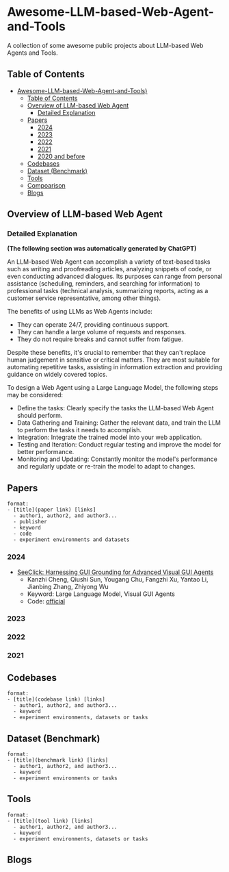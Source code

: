 # Awesome-LLM-based-Web-Agent-and-Tools
A collection of some awesome public projects about LLM-based Web Agents and Tools. 

## Table of Contents

- [Awesome-LLM-based-Web-Agent-and-Tools)](#awesome-llm-based-web-agent-and-tools)
  - [Table of Contents](#table-of-contents)
  - [Overview of LLM-based Web Agent](#overview-of-llm-based-web-agent)
    - [Detailed Explanation](#detailed-explanation)
  - [Papers](#papers)
    - [2024](#2024)
    - [2023](#2023)
    - [2022](#2022)
    - [2021](#2021)
    - [2020 and before](#2020-and-before)
  - [Codebases](#codebases)
  - [Dataset (Benchmark)](#dataset)
  - [Tools](#tools)
  - [Compoarison](#comparison)
  - [Blogs](#blogs)

## Overview of LLM-based Web Agent

### Detailed Explanation 
**(The following section was automatically generated by ChatGPT)**

An LLM-based Web Agent can accomplish a variety of text-based tasks such as writing and proofreading articles, analyzing snippets of code, or even conducting advanced dialogues. Its purposes can range from personal assistance (scheduling, reminders, and searching for information) to professional tasks (technical analysis, summarizing reports, acting as a customer service representative, among other things).

The benefits of using LLMs as Web Agents include:

  - They can operate 24/7, providing continuous support.
  - They can handle a large volume of requests and responses.
  - They do not require breaks and cannot suffer from fatigue.

Despite these benefits, it's crucial to remember that they can't replace human judgement in sensitive or critical matters. They are most suitable for automating repetitive tasks, assisting in information extraction and providing guidance on widely covered topics.

To design a Web Agent using a Large Language Model, the following steps may be considered:

  - Define the tasks: Clearly specify the tasks the LLM-based Web Agent should perform.
  - Data Gathering and Training: Gather the relevant data, and train the LLM to perform the tasks it needs to accomplish.
  - Integration: Integrate the trained model into your web application.
  - Testing and Iteration: Conduct regular testing and improve the model for better performance.
  - Monitoring and Updating: Constantly monitor the model's performance and regularly update or re-train the model to adapt to changes.


## Papers

```
format:
- [title](paper link) [links]
  - author1, author2, and author3...
  - publisher
  - keyword
  - code
  - experiment environments and datasets
```
### 2024
- [SeeClick: Harnessing GUI Grounding for Advanced Visual GUI Agents](https://arxiv.org/pdf/2401.10935.pdf)
  - Kanzhi Cheng, Qiushi Sun, Yougang Chu, Fangzhi Xu, Yantao Li, Jianbing Zhang, Zhiyong Wu
  - Keyword: Large Language Model, Visual GUI Agents
  - Code: [official](https://github.com/njucckevin/SeeClick?tab=readme-ov-file)


### 2023

### 2022

### 2021


## Codebases
```
format:
- [title](codebase link) [links]
  - author1, author2, and author3...
  - keyword
  - experiment environments, datasets or tasks
```

## Dataset (Benchmark)
```
format:
- [title](benchmark link) [links]
  - author1, author2, and author3...
  - keyword
  - experiment environments or tasks
```

## Tools
```
format:
- [title](tool link) [links]
  - author1, author2, and author3...
  - keyword
  - experiment environments, datasets or tasks
```

## Blogs




